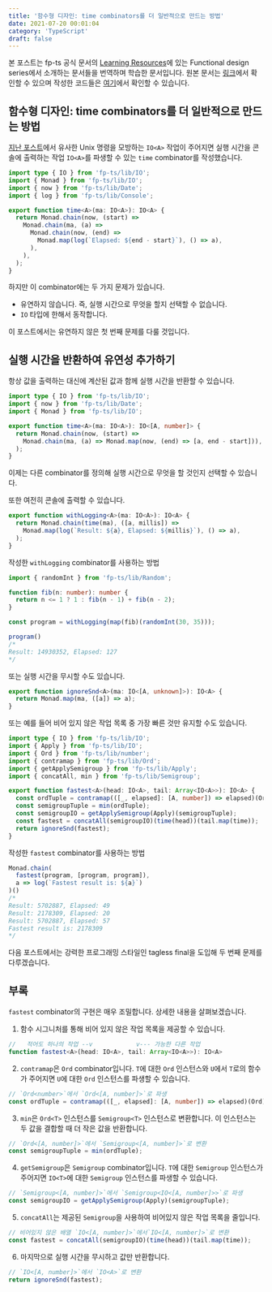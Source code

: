 ```yaml
---
title: '함수형 디자인: time combinators를 더 일반적으로 만드는 방법'
date: 2021-07-20 00:01:04
category: 'TypeScript'
draft: false
---
```


본 포스트는 fp-ts 공식 문서의 [Learning Resources](https://gcanti.github.io/fp-ts/learning-resources/)에 있는 Functional design series에서 소개하는 문서들을 번역하며 학습한 문서입니다. 원본 문서는 [링크](https://dev.to/gcanti/functional-design-how-to-make-the-time-combinator-more-general-3fge)에서 확인할 수 있으며 작성한 코드들은 [여기](https://github.com/alstn2468/getting-started-fp-ts/tree/main/src/functional_design_series/2_combinator_two)에서 확인할 수 있습니다.

## 함수형 디자인: time combinators를 더 일반적으로 만드는 방법

[지난 포스트](https://alstn2468.github.io/TypeScript/2021-07-12-fp-ts-funtional-design-1/)에서 유사한 Unix 명령을 모방하는 `IO<A>` 작업이 주어지면 실행 시간을 콘솔에 출력하는 작업 `IO<A>`를 파생할 수 있는 `time` combinator를 작성했습니다.

```typescript
import type { IO } from 'fp-ts/lib/IO';
import { Monad } from 'fp-ts/lib/IO';
import { now } from 'fp-ts/lib/Date';
import { log } from 'fp-ts/lib/Console';

export function time<A>(ma: IO<A>): IO<A> {
  return Monad.chain(now, (start) =>
    Monad.chain(ma, (a) =>
      Monad.chain(now, (end) =>
        Monad.map(log(`Elapsed: ${end - start}`), () => a),
      ),
    ),
  );
}
```

하지만 이 combinator에는 두 가지 문제가 있습니다.

- 유연하지 않습니다. 즉, 실행 시간으로 무엇을 할지 선택할 수 없습니다.
- `IO` 타입에 한해서 동작합니다.

이 포스트에서는 유연하지 않은 첫 번째 문제를 다룰 것입니다.

## 실행 시간을 반환하여 유연성 추가하기

항상 값을 출력하는 대신에 계산된 값과 함께 실행 시간을 반환할 수 있습니다.

```typescript
import type { IO } from 'fp-ts/lib/IO';
import { now } from 'fp-ts/lib/Date';
import { Monad } from 'fp-ts/lib/IO';

export function time<A>(ma: IO<A>): IO<[A, number]> {
  return Monad.chain(now, (start) =>
    Monad.chain(ma, (a) => Monad.map(now, (end) => [a, end - start])),
  );
}
```

이제는 다른 combinator를 정의해 실행 시간으로 무엇을 할 것인지 선택할 수 있습니다.

또한 여전히 콘솔에 출력할 수 있습니다.

```typescript
export function withLogging<A>(ma: IO<A>): IO<A> {
  return Monad.chain(time(ma), ([a, millis]) =>
    Monad.map(log(`Result: ${a}, Elapsed: ${millis}`), () => a),
  );
}
```

작성한 `withLogging` combinator를 사용하는 방법

```typescript
import { randomInt } from 'fp-ts/lib/Random';

function fib(n: number): number {
  return n <= 1 ? 1 : fib(n - 1) + fib(n - 2);
}

const program = withLogging(map(fib)(randomInt(30, 35)));

program()
/*
Result: 14930352, Elapsed: 127
*/
```

또는 실행 시간을 무시할 수도 있습니다.

```typescript
export function ignoreSnd<A>(ma: IO<[A, unknown]>): IO<A> {
  return Monad.map(ma, ([a]) => a);
}
```

또는 예를 들어 비어 있지 않은 작업 목록 중 가장 빠른 것만 유지할 수도 있습니다.

```typescript
import type { IO } from 'fp-ts/lib/IO';
import { Apply } from 'fp-ts/lib/IO';
import { Ord } from 'fp-ts/lib/number';
import { contramap } from 'fp-ts/lib/Ord';
import { getApplySemigroup } from 'fp-ts/lib/Apply';
import { concatAll, min } from 'fp-ts/lib/Semigroup';

export function fastest<A>(head: IO<A>, tail: Array<IO<A>>): IO<A> {
  const ordTuple = contramap(([_, elapsed]: [A, number]) => elapsed)(Ord);
  const semigroupTuple = min(ordTuple);
  const semigroupIO = getApplySemigroup(Apply)(semigroupTuple);
  const fastest = concatAll(semigroupIO)(time(head))(tail.map(time));
  return ignoreSnd(fastest);
}
```

작성한 `fastest` combinator를 사용하는 방법

```typescript
Monad.chain(
  fastest(program, [program, program]),
  a => log(`Fastest result is: ${a}`)
)()
/*
Result: 5702887, Elapsed: 49
Result: 2178309, Elapsed: 20
Result: 5702887, Elapsed: 57
Fastest result is: 2178309
*/
```

다음 포스트에서는 강력한 프로그래밍 스타일인 tagless final을 도입해 두 번째 문제를 다루겠습니다.

## 부록

`fastest` combinator의 구현은 매우 조밀합니다. 상세한 내용을 살펴보겠습니다.

1) 함수 시그니처를 통해 비어 있지 않은 작업 목록을 제공할 수 있습니다.

```typescript
//   적어도 하나의 작업 --v            v--- 가능한 다른 작업
function fastest<A>(head: IO<A>, tail: Array<IO<A>>): IO<A>
```

2) `contramap`은 `Ord` combinator입니다. `T`에 대한 `Ord` 인스턴스와 `U`에서 `T`로의 함수가 주어지면 `U`에 대한 `Ord` 인스턴스를 파생할 수 있습니다.

```typescript
// `Ord<number>`에서 `Ord<[A, number]>`로 파생
const ordTuple = contramap(([_, elapsed]: [A, number]) => elapsed)(Ord);
```

3) `min`은 `Ord<T>` 인스턴스를 `Semigroup<T>` 인스턴스로 변환합니다. 이 인스턴스는 두 값을 결합할 때 더 작은 값을 반환합니다.

```typescript
// `Ord<[A, number]>`에서 `Semigroup<[A, number]>`로 변환
const semigroupTuple = min(ordTuple);
```

4) `getSemigroup`은 `Semigroup` combinator입니다. `T`에 대한 `Semigroup` 인스턴스가 주어지면 `IO<T>`에 대한 `Semigroup` 인스턴스를 파생할 수 있습니다.

```typescript
// `Semigroup<[A, number]>`에서 `Semigroup<IO<[A, number]>>`로 파생
const semigroupIO = getApplySemigroup(Apply)(semigroupTuple);
```

5) `concatAll`는 제공된 `Semigroup`을 사용하여 비어있지 않은 작업 목록을 줄입니다.

```typescript
// 비어있지 않은 배열 `IO<[A, number]>`에서`IO<[A, number]>`로 변환
const fastest = concatAll(semigroupIO)(time(head))(tail.map(time));
```

6) 마지막으로 실행 시간을 무시하고 값만 반환합니다.

```typescript
// `IO<[A, number]>`에서 `IO<A>`로 변환
return ignoreSnd(fastest);
```